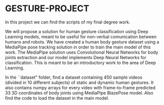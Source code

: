 # GESTURE-PROJECT

In this project we can find the scripts of my final degree work.

We will propose a solution for human gesture classification using Deep Learning models, meant to be useful for non-verbal comunication between humans and robots. We have created a human body gesture dataset using a MediaPipe pose tracking solution in order to train the main model of this work. The MediaPipe solution uses Convolutional Neural Networks for body joints extraction and our model implements Deep Neural Networks for classification. This is meant to be an introductory work to the area of Deep Learning.

In the ``dataset" folder, find a dataset containing 450 sample videos (divided in 10 different subjects) of static and dynamic human gestures. It also contains numpy arrays for every video with frame-to-frame predicted 33 3D coordinates of body joints using MediaPipe BlazePose model. Also find the code to load the dataset in the main model.
